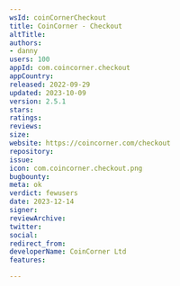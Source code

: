 ```yaml
---
wsId: coinCornerCheckout
title: CoinCorner - Checkout
altTitle: 
authors:
- danny
users: 100
appId: com.coincorner.checkout
appCountry: 
released: 2022-09-29
updated: 2023-10-09
version: 2.5.1
stars: 
ratings: 
reviews: 
size: 
website: https://coincorner.com/checkout
repository: 
issue: 
icon: com.coincorner.checkout.png
bugbounty: 
meta: ok
verdict: fewusers
date: 2023-12-14
signer: 
reviewArchive: 
twitter: 
social: 
redirect_from: 
developerName: CoinCorner Ltd
features: 

---
```


